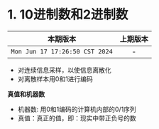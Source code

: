 # 1. 10进制数和2进制数

|本期版本|上期版本
|:---:|:---:
`Mon Jun 17 17:26:50 CST 2024` | -

* 对连续信息采样，以使信息离散化
* 对离散样本用0和1进行编码

**真值和机器数**

* 机器数: 用0和1编码的计算机内部的0/1序列
* 真值：真正的值，即：现实中带正负号的数